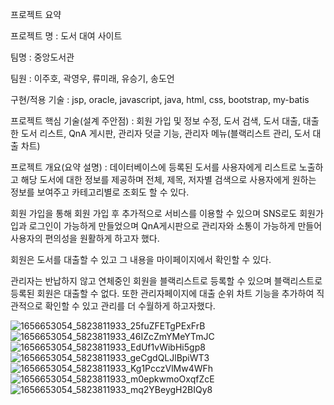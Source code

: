 프로젝트 요약

프로젝트 명 : 도서 대여 사이트

팀명 : 중앙도서관

팀원 : 이주호, 곽영우, 류미래, 유승기, 송도언

구현/적용 기술 : jsp, oracle, javascript, java, html, css, bootstrap, my-batis

프로젝트 핵심 기술(설계 주안점) : 회원 가입 및 정보 수정, 도서 검색, 도서 대출, 대출한 도서 리스트, QnA 게시판, 관리자 덧글 기능, 
                                관리자 메뉴(블랙리스트 관리, 도서 대출 차트)

프로젝트 개요(요약 설명) : 
데이터베이스에 등록된 도서를 사용자에게 리스트로 노출하고 해당 도서에 대한 정보를 제공하며 전체, 제목, 저자별
검색으로 사용자에게 원하는 정보를 보여주고 카테고리별로 조회도 할 수 있다.

회원 가입을 통해 회원 가입 후 추가적으로 서비스를 이용할 수 있으며 SNS로도 회원가입과 로그인이 가능하게 만들었으며 
QnA게시판으로 관리자와 소통이 가능하게 만들어 사용자의 편의성을 원활하게 하고자 했다.

회원은 도서를 대출할 수 있고 그 내용을 마이페이지에서 확인할 수 있다.

관리자는 반납하지 않고 연체중인 회원을 블랙리스트로 등록할 수 있으며 블랙리스트로 등록된 회원은 대출할 수 없다. 
또한 관리자페이지에 대출 순위 차트 기능을 추가하여 직관적으로 확인할 수 있고 관리를 더 수월하게 하고자했다.


![1656653054_5823811933_25fuZFETgPExFrB](https://user-images.githubusercontent.com/100394667/237059547-4b71f783-71fe-4b29-9e19-a68432d213c1.jpg)
![1656653054_5823811933_46IZcZmYMeYTmJC](https://user-images.githubusercontent.com/100394667/237059556-dbc2c1ae-66f3-4562-97d3-c397079da6ca.jpg)
![1656653054_5823811933_EdUf1vWibHi5gp8](https://user-images.githubusercontent.com/100394667/237059560-ab14300d-fd27-464c-ac7b-07dc6e769c8c.jpg)
![1656653054_5823811933_geCgdQLJlBpiWT3](https://user-images.githubusercontent.com/100394667/237059564-29c63b4b-8f5b-4c0e-800d-6d24a1c9645f.jpg)
![1656653054_5823811933_Kg1PcczVlMw4WFh](https://user-images.githubusercontent.com/100394667/237059570-1a930504-56f7-47d3-aa2f-e61bac946000.jpg)
![1656653054_5823811933_m0epkwmoOxqfZcE](https://user-images.githubusercontent.com/100394667/237059573-f09aa69c-f550-49c6-946b-a552b05d81fa.jpg)
![1656653054_5823811933_mq2YBeygH2BIQy8](https://user-images.githubusercontent.com/100394667/237059575-6396c77d-f1a5-43fb-945e-c1a06459da94.jpg)
